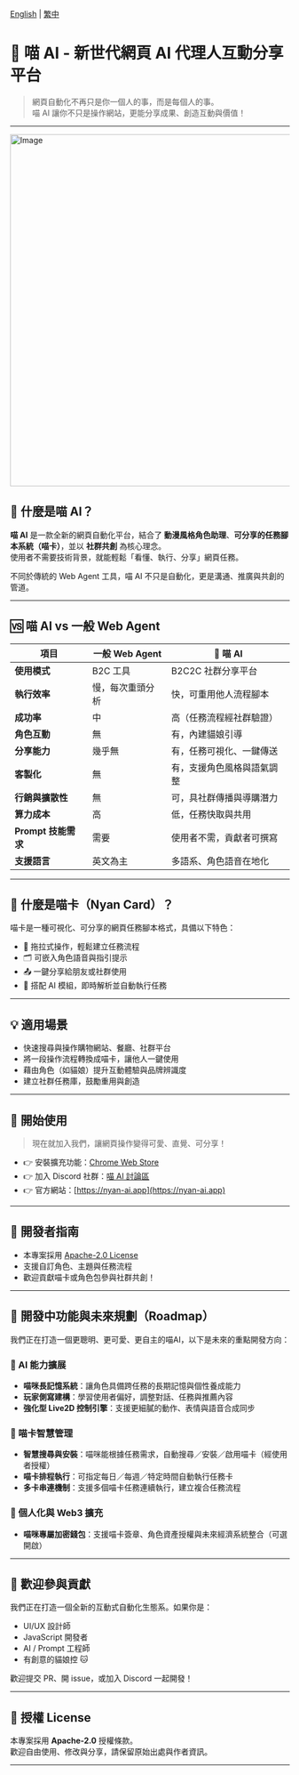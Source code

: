 [English](README.md) | [繁中](README.zh-Hant.md) 

# 🐾 喵 AI - 新世代網頁 AI 代理人互動分享平台

> 網頁自動化不再只是你一個人的事，而是每個人的事。  
> 喵 AI 讓你不只是操作網站，更能分享成果、創造互動與價值！

---

<img width="1218" height="633" alt="Image" src="https://github.com/user-attachments/assets/d8340957-9a86-482a-8656-53fea331fd8c" />

## 🌟 什麼是喵 AI？

**喵 AI** 是一款全新的網頁自動化平台，結合了 **動漫風格角色助理**、**可分享的任務腳本系統（喵卡）**，並以 **社群共創** 為核心理念。  
使用者不需要技術背景，就能輕鬆「看懂、執行、分享」網頁任務。

不同於傳統的 Web Agent 工具，喵 AI 不只是自動化，更是溝通、推廣與共創的管道。

---

## 🆚 喵 AI vs 一般 Web Agent

| 項目               | 一般 Web Agent           | 🐾 喵 AI                             |
|--------------------|---------------------------|-------------------------------------|
| **使用模式**       | B2C 工具                  | B2C2C 社群分享平台                 |
| **執行效率**       | 慢，每次重頭分析           | 快，可重用他人流程腳本              |
| **成功率**         | 中                         | 高（任務流程經社群驗證）           |
| **角色互動**       | 無                         | 有，內建貓娘引導                   |
| **分享能力**       | 幾乎無                     | 有，任務可視化、一鍵傳送           |
| **客製化**         | 無                         | 有，支援角色風格與語氣調整         |
| **行銷與擴散性**   | 無                         | 可，具社群傳播與導購潛力           |
| **算力成本**       | 高                         | 低，任務快取與共用                 |
| **Prompt 技能需求** | 需要                      | 使用者不需，貢獻者可撰寫           |
| **支援語言**       | 英文為主                   | 多語系、角色語音在地化             |

---

## 🎴 什麼是喵卡（Nyan Card）？

喵卡是一種可視化、可分享的網頁任務腳本格式，具備以下特色：

- 🧩 拖拉式操作，輕鬆建立任務流程  
- 🗂 可嵌入角色語音與指引提示  
- 📤 一鍵分享給朋友或社群使用  
- 🧠 搭配 AI 模組，即時解析並自動執行任務  

---

## 💡 適用場景

- 快速搜尋與操作購物網站、餐廳、社群平台  
- 將一段操作流程轉換成喵卡，讓他人一鍵使用  
- 藉由角色（如貓娘）提升互動體驗與品牌辨識度  
- 建立社群任務庫，鼓勵重用與創造  

---

## 🚀 開始使用

> 現在就加入我們，讓網頁操作變得可愛、直覺、可分享！

- 👉 安裝擴充功能：[Chrome Web Store](https://chrome.google.com/webstore/nyan-ai)  
- 👉 加入 Discord 社群：[喵 AI 討論區](https://discord.gg/nyan-ai)  
- 👉 官方網站：[https://nyan-ai.app](https://nyan-ai.app)  

---

## 🐾 開發者指南

- 本專案採用 [Apache-2.0 License](./LICENSE)  
- 支援自訂角色、主題與任務流程  
- 歡迎貢獻喵卡或角色包參與社群共創！  

---

## 📌 開發中功能與未來規劃（Roadmap）

我們正在打造一個更聰明、更可愛、更自主的喵AI，以下是未來的重點開發方向：

### 🤖 AI 能力擴展
- **喵咪長記憶系統**：讓角色具備跨任務的長期記憶與個性養成能力
- **玩家側寫建構**：學習使用者偏好，調整對話、任務與推薦內容
- **強化型 Live2D 控制引擎**：支援更細膩的動作、表情與語音合成同步

### 🎴 喵卡智慧管理
- **智慧搜尋與安裝**：喵咪能根據任務需求，自動搜尋／安裝／啟用喵卡（經使用者授權）
- **喵卡排程執行**：可指定每日／每週／特定時間自動執行任務卡
- **多卡串連機制**：支援多個喵卡任務連續執行，建立複合任務流程

### 🔐 個人化與 Web3 擴充
- **喵咪專屬加密錢包**：支援喵卡簽章、角色資產授權與未來經濟系統整合（可選開啟）

---

## 🙌 歡迎參與貢獻

我們正在打造一個全新的互動式自動化生態系。如果你是：

- UI/UX 設計師  
- JavaScript 開發者  
- AI / Prompt 工程師  
- 有創意的貓娘控 🐱  

歡迎提交 PR、開 issue，或加入 Discord 一起開發！

---

## 📜 授權 License

本專案採用 **Apache-2.0** 授權條款。  
歡迎自由使用、修改與分享，請保留原始出處與作者資訊。

---

